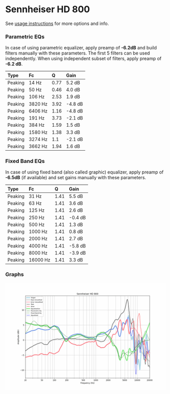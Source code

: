 # Sennheiser HD 800
See [usage instructions](https://github.com/jaakkopasanen/AutoEq#usage) for more options and info.

### Parametric EQs
In case of using parametric equalizer, apply preamp of **-6.2dB** and build filters manually
with these parameters. The first 5 filters can be used independently.
When using independent subset of filters, apply preamp of **-6.2 dB**.

| Type    | Fc      |    Q | Gain    |
|:--------|:--------|:-----|:--------|
| Peaking | 14 Hz   | 0.77 | 5.2 dB  |
| Peaking | 50 Hz   | 0.46 | 4.0 dB  |
| Peaking | 106 Hz  | 2.53 | 1.9 dB  |
| Peaking | 3820 Hz | 3.92 | -4.8 dB |
| Peaking | 6406 Hz | 1.16 | -4.8 dB |
| Peaking | 191 Hz  | 3.73 | -2.1 dB |
| Peaking | 384 Hz  | 1.59 | 1.5 dB  |
| Peaking | 1580 Hz | 1.38 | 3.3 dB  |
| Peaking | 3274 Hz | 1.1  | -2.1 dB |
| Peaking | 3662 Hz | 1.94 | 1.6 dB  |

### Fixed Band EQs
In case of using fixed band (also called graphic) equalizer, apply preamp of **-6.5dB**
(if available) and set gains manually with these parameters.

| Type    | Fc       |    Q | Gain    |
|:--------|:---------|:-----|:--------|
| Peaking | 31 Hz    | 1.41 | 5.5 dB  |
| Peaking | 63 Hz    | 1.41 | 3.6 dB  |
| Peaking | 125 Hz   | 1.41 | 2.6 dB  |
| Peaking | 250 Hz   | 1.41 | -0.4 dB |
| Peaking | 500 Hz   | 1.41 | 1.3 dB  |
| Peaking | 1000 Hz  | 1.41 | 0.8 dB  |
| Peaking | 2000 Hz  | 1.41 | 2.7 dB  |
| Peaking | 4000 Hz  | 1.41 | -5.8 dB |
| Peaking | 8000 Hz  | 1.41 | -3.9 dB |
| Peaking | 16000 Hz | 1.41 | 3.3 dB  |

### Graphs
![](./Sennheiser%20HD%20800.png)